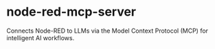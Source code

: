 # node-red-mcp-server
Connects Node-RED to LLMs via the Model Context Protocol (MCP) for intelligent AI workflows.
